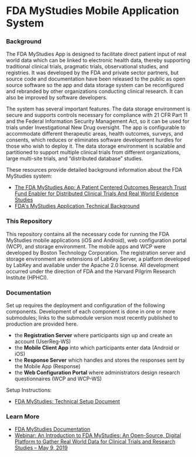 # FDA MyStudies Mobile Application System

### Background

The FDA MyStudies App is designed to facilitate direct patient input of real world data which can be linked to electronic health data,
thereby supporting traditional clinical trials, pragmatic trials, observational studies, and registries. It was developed by the FDA and
private sector partners, but source code and documentation have been released to the public as open source software so the app and data
storage system can be reconfigured and rebranded by other organizations conducting clinical research. It can also be improved by software
developers.

The system has several important features. The data storage environment is secure and supports controls necessary for compliance with
21 CFR Part 11 and the Federal Information Security Management Act, so it can be used for trials under Investigational New Drug oversight.
The app is configurable to accommodate different therapeutic areas, health outcomes, surveys, and consents, which reduces or eliminates
software development hurdles for those who wish to deploy it. The data storage environment is scalable and partitioned to support multiple
clinical trials from different organizations, large multi-site trials, and “distributed database” studies.

These resources provide detailed background information about the FDA MyStudies system:

- [The FDA MyStudies App: A Patient Centered Outcomes Research Trust Fund Enabler for Distributed Clinical Trials And Real World Evidence Studies](https://www.fda.gov/media/119835/download)
- [FDA's MyStudies Application Technical Background](https://www.fda.gov/drugs/science-and-research-drugs/fdas-mystudies-application-app-technical-background)

### This Repository

This repository contains all the necessary code for running the FDA MyStudies mobile applications (iOS and Android), web 
configuration portal (WCP), and storage environment. The mobile apps and WCP were developed by Boston Technology Corporation. 
The registration server and storage environment are extensions of LabKey Server, a platform developed by LabKey and 
available under the Apache 2.0 license. All development occurred under the direction of FDA and the Harvard Pilgrim Research Institute (HPHCI).

### Documentation

Set up requires the deployment and configuration of the following components. Development of each component is done in one or more submodules; links to the submodule version most recently published to production are provided here. 

- the **Registration Server** where participants sign up and create an account \(UserReg-WS\)
- the **Mobile Client App** into which participants enter data \(Android or iOS\)
- the **Response Server** which handles and stores the responses sent by the Mobile App \(Response\)
- the **Web Configuration Portal** where administrators design research questionnaires \(WCP and WCP-WS\) 

Setup Instructions:

- [FDA MyStudies: Technical Setup Document](https://www.labkey.org/FDAMyStudiesHelp/wiki-page.view?name=setupInstructions)

### Learn More

- [FDA MyStudies Documentation](https://www.labkey.org/FDAMyStudiesHelp/project-begin.view?)
- [Webinar: An Introduction to FDA MyStudies: An Open-Source, Digital Platform to Gather Real World Data for Clinical Trials and Research Studies – May 9, 2019](https://www.fda.gov/drugs/cder-small-business-industry-assistance-sbia/introduction-fda-mystudies-open-source-digital-platform-gather-real-world-data-clinical-trials-and)
